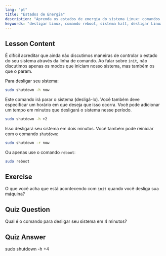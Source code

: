 ```yaml
---
lang: "pt"
title: "Estados de Energia"
description: "Aprenda os estados de energia do sistema Linux: comandos shutdown, reboot e halt. Entenda como desligar ou reiniciar seu sistema Linux com segurança. Comece com comandos essenciais!"
keywords: "desligar Linux, comando reboot, sistema halt, desligar Linux, comandos Linux, Linux para iniciantes, tutorial Linux, estados do sistema"
---
```


## Lesson Content

É difícil acreditar que ainda não discutimos maneiras de controlar o estado do seu sistema através da linha de comando. Ao falar sobre `init`, não discutimos apenas os modos que iniciam nosso sistema, mas também os que o param.

Para desligar seu sistema:

```bash
sudo shutdown -h now
```

Este comando irá parar o sistema (desligá-lo). Você também deve especificar um horário em que deseja que isso ocorra. Você pode adicionar um tempo em minutos que desligará o sistema nesse período.

```bash
sudo shutdown -h +2
```

Isso desligará seu sistema em dois minutos. Você também pode reiniciar com o comando `shutdown`:

```bash
sudo shutdown -r now
```

Ou apenas use o comando `reboot`:

```bash
sudo reboot
```

## Exercise

O que você acha que está acontecendo com `init` quando você desliga sua máquina?

## Quiz Question

Qual é o comando para desligar seu sistema em 4 minutos?

## Quiz Answer

sudo shutdown -h +4
